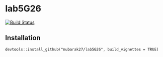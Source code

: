 # lab5G26

[![Build Status](https://travis-ci.org/mubarak27/lab5G26.svg?branch=master)](https://travis-ci.org/mubarak27/lab5G26)

## Installation
``
    devtools::install_github("mubarak27/lab5G26", build_vignettes = TRUE)
``
